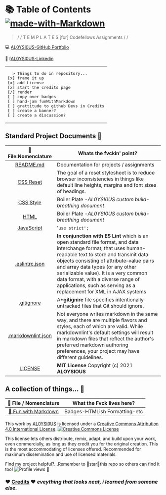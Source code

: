 # 📚 Table of Contents [![made-with-Markdown](https://img.shields.io/badge/Made%20with-Markdown-1f425f.svg)](http://commonmark.org)

> / /  T E M P L A T E S  [for]  Codefellows Assignments / /

💻  [AL0YSI0US-GitHub Portfolio](https://github.com/AL0YSI0US)

💼 [[AL0YSI0US-Linkedin]()


<table><tr><td>
<pre>
  > Things to do in repository...
[x] frame it up 
[x] add License
[x] start the credits page
[/] render
[ ] copy over badges
[ ] hand-jam funWithMarkdown
[ ] grattitude to github Devs in Credits
[ ] create a banner?
[ ] create a discussion?
</pre>
</td></tr></table>


## Standard Project Documents 📁


| 💾  File:Nomenclature | Whats the fvckin' point? |
| :-: | - |
| [README.md](codefellowsReadMe.md) | Documentation for projects / assignments |
| [CSS Reset](cssReset.md) | The goal of a reset stylesheet is to reduce browser inconsistencies in things like default line heights, margins and font sizes of headings‎. |
| [CSS Style](cssStyle.md) | Boiler Plate -*AL0YSI0US custom build-breathing document* |
| [HTML](html.md) | Boiler Plate -*AL0YSI0US custom build-breathing document* |
| [JavaScript](js.md) | '`use strict';` |
| [.eslintrc.json](eslintrc-json.md) | **In conjunction with ES Lint** which is an open standard file format, and data interchange format, that uses human-readable text to store and transmit data objects consisting of attribute–value pairs and array data types (or any other serializable value). It is a very common data format, with a diverse range of applications, such as serving as a replacement for XML in AJAX systems |
| [.gitignore](gitignore.md) | A***gitignire** file specifies intentionally untracked files that Git should ignore. |
| [.markdownlint.json](markdownlint-json.md) | Not everyone writes markdown in the same way, and there are multiple flavors and styles, each of which are valid. While markdownlint's default settings will result in markdown files that reflect the author's preferred markdown authoring preferences, your project may have different guidelines. |
| [LICENSE](license.md) | **MIT License** Copyright (c) 2021 **ALOYSIOUS** |

## A collection of things... 📁


| 💾  File / Nomenclature | What the Fvck lives here? |
| :-: | - |
| [🚀️ Fun with Markdown](funWithMarkdown.md) | Badges-HTMLish Formatting-etc |

This work by <a xmlns:cc="http://creativecommons.org/ns#" href="https://github.com/AL0YSI0US/" property="cc:attributionName" rel="cc:attributionURL">AL0YSI0US</a> is licensed under a <a rel="license" href="http://creativecommons.org/licenses/by/4.0/">Creative Commons Attribution 4.0 International License</a>. <a rel="license" href="http://creativecommons.org/licenses/by/4.0/"><img alt="Creative Commons License" style="border-width:0" src="https://i.creativecommons.org/l/by/4.0/88x31.png" /></a><br />

This license lets others distribute, remix, adapt, and build upon your work, even commercially, as long as they credit you for the original creation. This is the most accommodating of licenses offered. Recommended for maximum dissemination and use of licensed materials.

Find my project helpful?...Remember to 🌟star🌟this repo so others can find it too! ![Profile views](https://gpvc.arturio.dev/AL0YSI0US) 👀

### ❤️ [Credits](credits.md) ❤️ *eveything that looks neat, i learned from somone else.*

<!--
<pre><code>  
                 







                           EDIT CODE HERE




              

                            Remember to 🌟star🌟this repo so others can find it too! 👀  
                                                                     
</code></pre>
-->
